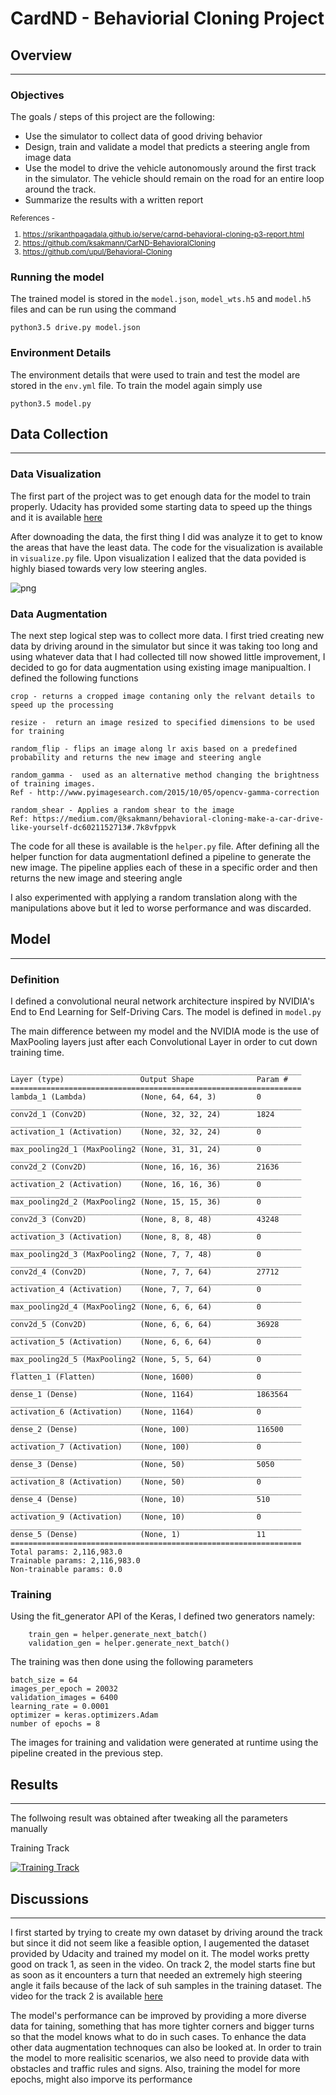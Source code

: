 # CardND - Behaviorial Cloning Project


## Overview
---

### Objectives

The goals / steps of this project are the following:

* Use the simulator to collect data of good driving behavior 
* Design, train and validate a model that predicts a steering angle from image data
* Use the model to drive the vehicle autonomously around the first track in the simulator. The vehicle should remain on the road for an entire loop around the track.
* Summarize the results with a written report

<sub>
References - 

1. https://srikanthpagadala.github.io/serve/carnd-behavioral-cloning-p3-report.html
1. https://github.com/ksakmann/CarND-BehavioralCloning
1. https://github.com/upul/Behavioral-Cloning

</sub>


### Running the model

The trained model is stored in the `model.json`, `model_wts.h5` and `model.h5` files and can be run using the command

`python3.5 drive.py model.json`


### Environment Details

The environment details that were used to train and test the model are stored in the `env.yml` file. To train the model again simply use 

`python3.5 model.py`


## Data Collection
---

### Data Visualization

The first part of the project was to get enough data for the model to train properly. Udacity has provided some starting data to speed up the things and it is available [here](https://d17h27t6h515a5.cloudfront.net/topher/2016/December/584f6edd_data/data.zip)

After downoading the data, the first thing I did was analyze it to get to know the areas that have the least data. The code for the visualization is available in `visualize.py` file. Upon visualization I ealized that the data povided is highly biased towards very low steering angles.

![png](./examples/hist.png)


### Data Augmentation

The next step logical step was to collect more data. I first tried creating new data by driving around in the simulator but since it was taking too long and using whatever data that I had collected till now showed little improvement, I decided to go for data augmentation using existing image manipualtion. I defined the following functions

```
crop - returns a cropped image contaning only the relvant details to speed up the processing
```

```
resize -  return an image resized to specified dimensions to be used for training
```

```
random_flip - flips an image along lr axis based on a predefined probability and returns the new image and steering angle
```

```
random_gamma -  used as an alternative method changing the brightness of training images. 
Ref - http://www.pyimagesearch.com/2015/10/05/opencv-gamma-correction
```

```
random_shear - Applies a random shear to the image
Ref: https://medium.com/@ksakmann/behavioral-cloning-make-a-car-drive-like-yourself-dc6021152713#.7k8vfppvk
```

The code for all these is available is the `helper.py` file. After defining all the helper function for data augmentationI defined a pipeline to generate the new image. The pipeline applies each of these in a specific order and then returns the new image and steering angle

I also experimented with applying a random translation along with the manipulations above but it led to worse performance and was discarded.



## Model
---

### Definition


I defined a convolutional neural network architecture inspired by NVIDIA's End to End Learning for Self-Driving Cars. The model is defined in `model.py` 

The main difference between my model and the NVIDIA mode is the use of MaxPooling layers just after each Convolutional Layer in order to cut down training time. 

```
_________________________________________________________________
Layer (type)                 Output Shape              Param #   
=================================================================
lambda_1 (Lambda)            (None, 64, 64, 3)         0         
_________________________________________________________________
conv2d_1 (Conv2D)            (None, 32, 32, 24)        1824      
_________________________________________________________________
activation_1 (Activation)    (None, 32, 32, 24)        0         
_________________________________________________________________
max_pooling2d_1 (MaxPooling2 (None, 31, 31, 24)        0         
_________________________________________________________________
conv2d_2 (Conv2D)            (None, 16, 16, 36)        21636     
_________________________________________________________________
activation_2 (Activation)    (None, 16, 16, 36)        0         
_________________________________________________________________
max_pooling2d_2 (MaxPooling2 (None, 15, 15, 36)        0         
_________________________________________________________________
conv2d_3 (Conv2D)            (None, 8, 8, 48)          43248     
_________________________________________________________________
activation_3 (Activation)    (None, 8, 8, 48)          0         
_________________________________________________________________
max_pooling2d_3 (MaxPooling2 (None, 7, 7, 48)          0         
_________________________________________________________________
conv2d_4 (Conv2D)            (None, 7, 7, 64)          27712     
_________________________________________________________________
activation_4 (Activation)    (None, 7, 7, 64)          0         
_________________________________________________________________
max_pooling2d_4 (MaxPooling2 (None, 6, 6, 64)          0         
_________________________________________________________________
conv2d_5 (Conv2D)            (None, 6, 6, 64)          36928     
_________________________________________________________________
activation_5 (Activation)    (None, 6, 6, 64)          0         
_________________________________________________________________
max_pooling2d_5 (MaxPooling2 (None, 5, 5, 64)          0         
_________________________________________________________________
flatten_1 (Flatten)          (None, 1600)              0         
_________________________________________________________________
dense_1 (Dense)              (None, 1164)              1863564   
_________________________________________________________________
activation_6 (Activation)    (None, 1164)              0         
_________________________________________________________________
dense_2 (Dense)              (None, 100)               116500    
_________________________________________________________________
activation_7 (Activation)    (None, 100)               0         
_________________________________________________________________
dense_3 (Dense)              (None, 50)                5050      
_________________________________________________________________
activation_8 (Activation)    (None, 50)                0         
_________________________________________________________________
dense_4 (Dense)              (None, 10)                510       
_________________________________________________________________
activation_9 (Activation)    (None, 10)                0         
_________________________________________________________________
dense_5 (Dense)              (None, 1)                 11        
=================================================================
Total params: 2,116,983.0
Trainable params: 2,116,983.0
Non-trainable params: 0.0

```


### Training

Using the fit_generator API of the Keras, I defined  two generators namely:
```
    train_gen = helper.generate_next_batch()
    validation_gen = helper.generate_next_batch()
```

The training was then done using the following parameters

```
batch_size = 64
images_per_epoch = 20032
validation_images = 6400
learning_rate = 0.0001
optimizer = keras.optimizers.Adam
number of epochs = 8
```

The images for training and validation were generated at runtime using the pipeline created in the previous step.


## Results
---

The follwoing result was obtained after tweaking all the parameters manually

Training Track

[![Training Track](https://i.ytimg.com/vi/e9k0bJ1MJn0/hqdefault.jpg)](https://www.youtube.com/watch?v=e9k0bJ1MJn0)




## Discussions 
---

I first started by trying to create my own dataset by driving around the track but since it did not seem like a feasible option, I augemented the dataset provided by Udacity and trained my model on it. The model works pretty good on track 1, as seen in the video. On track 2, the model starts fine but as soon as it encounters a turn that needed an extremely high steering angle it fails because of the lack of suh samples in the training dataset. The video for the track 2 is available [here](./track2_output.mp4)

The model's performance can be improved by providing a more diverse data for taining, something that has more tighter corners and bigger turns so that the model knows what to do in such cases. To enhance the data other data augmentation technoques can also be looked at. In order to train the model to more realisitic scenarios, we also need to provide data with obstacles and traffic rules and signs. Also, training the model for more epochs, might also imporve its performance